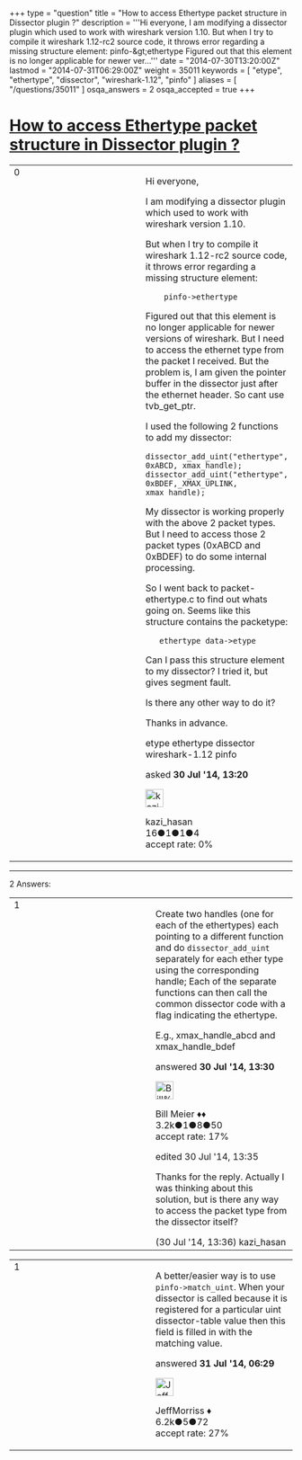 +++
type = "question"
title = "How to access Ethertype packet structure in Dissector plugin ?"
description = '''Hi everyone, I am modifying a dissector plugin which used to work with wireshark version 1.10. But when I try to compile it wireshark 1.12-rc2 source code, it throws error regarding a missing structure element:  pinfo-&amp;gt;ethertype  Figured out that this element is no longer applicable for newer ver...'''
date = "2014-07-30T13:20:00Z"
lastmod = "2014-07-31T06:29:00Z"
weight = 35011
keywords = [ "etype", "ethertype", "dissector", "wireshark-1.12", "pinfo" ]
aliases = [ "/questions/35011" ]
osqa_answers = 2
osqa_accepted = true
+++

<div class="headNormal">

# [How to access Ethertype packet structure in Dissector plugin ?](/questions/35011/how-to-access-ethertype-packet-structure-in-dissector-plugin)

</div>

<div id="main-body">

<div id="askform">

<table id="question-table" style="width:100%;"><colgroup><col style="width: 50%" /><col style="width: 50%" /></colgroup><tbody><tr class="odd"><td style="width: 30px; vertical-align: top"><div class="vote-buttons"><div id="post-35011-score" class="post-score" title="current number of votes">0</div><div id="favorite-count" class="favorite-count"></div></div></td><td><div id="item-right"><div class="question-body"><p>Hi everyone,</p><p>I am modifying a dissector plugin which used to work with wireshark version 1.10.</p><p>But when I try to compile it wireshark 1.12-rc2 source code, it throws error regarding a missing structure element:</p><pre><code>    pinfo-&gt;ethertype</code></pre><p>Figured out that this element is no longer applicable for newer versions of wireshark. But I need to access the ethernet type from the packet I received. But the problem is, I am given the pointer buffer in the dissector just after the ethernet header. So cant use tvb_get_ptr.</p><p>I used the following 2 functions to add my dissector:</p><pre><code>dissector_add_uint(&quot;ethertype&quot;, 0xABCD, xmax_handle);
dissector_add_uint(&quot;ethertype&quot;, 0xBDEF,_XMAX_UPLINK, xmax_handle);</code></pre><p>My dissector is working properly with the above 2 packet types. But I need to access those 2 packet types (0xABCD and 0xBDEF) to do some internal processing.</p><p>So I went back to packet-ethertype.c to find out whats going on. Seems like this structure contains the packetype:</p><pre><code>   ethertype_data-&gt;etype</code></pre><p>Can I pass this structure element to my dissector? I tried it, but gives segment fault.</p><p>Is there any other way to do it?</p><p>Thanks in advance.</p></div><div id="question-tags" class="tags-container tags">etype ethertype dissector wireshark-1.12 pinfo</div><div id="question-controls" class="post-controls"></div><div class="post-update-info-container"><div class="post-update-info post-update-info-user"><p>asked <strong>30 Jul '14, 13:20</strong></p><img src="https://secure.gravatar.com/avatar/c0a8a56588e89a1efbe6c05ff5adc1e3?s=32&amp;d=identicon&amp;r=g" class="gravatar" width="32" height="32" alt="kazi_hasan&#39;s gravatar image" /><p>kazi_hasan<br />
<span class="score" title="16 reputation points">16</span><span title="1 badges"><span class="badge1">●</span><span class="badgecount">1</span></span><span title="1 badges"><span class="silver">●</span><span class="badgecount">1</span></span><span title="4 badges"><span class="bronze">●</span><span class="badgecount">4</span></span><br />
<span class="accept_rate" title="Rate of the user&#39;s accepted answers">accept rate:</span> <span title="kazi_hasan has no accepted answers">0%</span></p></div></div><div id="comments-container-35011" class="comments-container"></div><div id="comment-tools-35011" class="comment-tools"></div><div class="clear"></div><div id="comment-35011-form-container" class="comment-form-container"></div><div class="clear"></div></div></td></tr></tbody></table>

------------------------------------------------------------------------

<div class="tabBar">

<span id="sort-top"></span>

<div class="headQuestions">

2 Answers:

</div>

</div>

<span id="35014"></span>

<div id="answer-container-35014" class="answer accepted-answer">

<table style="width:100%;"><colgroup><col style="width: 50%" /><col style="width: 50%" /></colgroup><tbody><tr class="odd"><td style="width: 30px; vertical-align: top"><div class="vote-buttons"><div id="post-35014-score" class="post-score" title="current number of votes">1</div></div></td><td><div class="item-right"><div class="answer-body"><p>Create two handles (one for each of the ethertypes) each pointing to a different function and do <code>dissector_add_uint</code> separately for each ether type using the corresponding handle; Each of the separate functions can then call the common dissector code with a flag indicating the ethertype.</p><p>E.g., xmax_handle_abcd and xmax_handle_bdef</p></div><div class="answer-controls post-controls"></div><div class="post-update-info-container"><div class="post-update-info post-update-info-user"><p>answered <strong>30 Jul '14, 13:30</strong></p><img src="https://secure.gravatar.com/avatar/bfb20acfe44690473b10c7963b5d4a18?s=32&amp;d=identicon&amp;r=g" class="gravatar" width="32" height="32" alt="Bill%20Meier&#39;s gravatar image" /><p>Bill Meier ♦♦<br />
<span class="score" title="3180 reputation points"><span>3.2k</span></span><span title="1 badges"><span class="badge1">●</span><span class="badgecount">1</span></span><span title="8 badges"><span class="silver">●</span><span class="badgecount">8</span></span><span title="50 badges"><span class="bronze">●</span><span class="badgecount">50</span></span><br />
<span class="accept_rate" title="Rate of the user&#39;s accepted answers">accept rate:</span> <span title="Bill Meier has 31 accepted answers">17%</span></p></div><div class="post-update-info post-update-info-edited"><p>edited 30 Jul '14, 13:35</p></div></div><div id="comments-container-35014" class="comments-container"><span id="35015"></span><div id="comment-35015" class="comment"><div id="post-35015-score" class="comment-score"></div><div class="comment-text"><p>Thanks for the reply. Actually I was thinking about this solution, but is there any way to access the packet type from the dissector itself?</p></div><div id="comment-35015-info" class="comment-info"><span class="comment-age">(30 Jul '14, 13:36)</span> kazi_hasan</div></div></div><div id="comment-tools-35014" class="comment-tools"></div><div class="clear"></div><div id="comment-35014-form-container" class="comment-form-container"></div><div class="clear"></div></div></td></tr></tbody></table>

</div>

<span id="35030"></span>

<div id="answer-container-35030" class="answer">

<table style="width:100%;"><colgroup><col style="width: 50%" /><col style="width: 50%" /></colgroup><tbody><tr class="odd"><td style="width: 30px; vertical-align: top"><div class="vote-buttons"><div id="post-35030-score" class="post-score" title="current number of votes">1</div></div></td><td><div class="item-right"><div class="answer-body"><p>A better/easier way is to use <code>pinfo-&gt;match_uint</code>. When your dissector is called because it is registered for a particular uint dissector-table value then this field is filled in with the matching value.</p></div><div class="answer-controls post-controls"></div><div class="post-update-info-container"><div class="post-update-info post-update-info-user"><p>answered <strong>31 Jul '14, 06:29</strong></p><img src="https://secure.gravatar.com/avatar/e0564001bb7deb960d5d9d9c1e0ba074?s=32&amp;d=identicon&amp;r=g" class="gravatar" width="32" height="32" alt="JeffMorriss&#39;s gravatar image" /><p>JeffMorriss ♦<br />
<span class="score" title="6219 reputation points"><span>6.2k</span></span><span title="5 badges"><span class="silver">●</span><span class="badgecount">5</span></span><span title="72 badges"><span class="bronze">●</span><span class="badgecount">72</span></span><br />
<span class="accept_rate" title="Rate of the user&#39;s accepted answers">accept rate:</span> <span title="JeffMorriss has 103 accepted answers">27%</span></p></div></div><div id="comments-container-35030" class="comments-container"></div><div id="comment-tools-35030" class="comment-tools"></div><div class="clear"></div><div id="comment-35030-form-container" class="comment-form-container"></div><div class="clear"></div></div></td></tr></tbody></table>

</div>

<div class="paginator-container-left">

</div>

</div>

</div>

